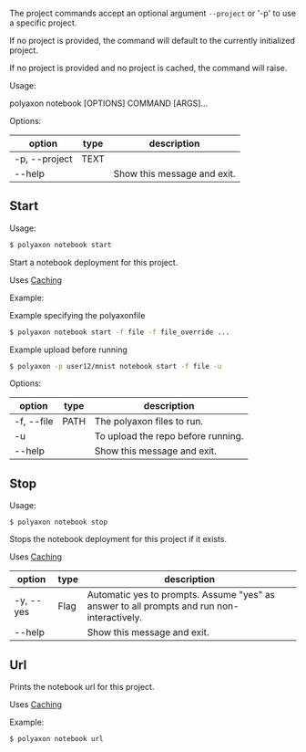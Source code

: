 The project commands accept an optional argument `--project` or '-p'  to use a specific project.

If no project is provided, the command will default to the currently initialized project.

If no project is provided and no project is cached, the command will raise.


Usage:

polyaxon notebook [OPTIONS] COMMAND [ARGS]...

Options:

option | type | description
-------|------|------------
  -p, --project | TEXT |
  --help | | Show this message and exit.


## Start

Usage:

```bash
$ polyaxon notebook start
```

Start a notebook deployment for this project.


Uses [Caching](/polyaxon_cli/introduction#Caching)


Example:

Example specifying the polyaxonfile

```bash
$ polyaxon notebook start -f file -f file_override ...
```

Example upload before running

```bash
$ polyaxon -p user12/mnist notebook start -f file -u
```

Options:

option | type | description
-------|------|------------
  -f, --file | PATH | The polyaxon files to run.
  -u | | To upload the repo before running.
  --help | | Show this message and exit.

## Stop

Usage:

```
$ polyaxon notebook stop
```

Stops the notebook deployment for this project if it exists.

Uses [Caching](/polyaxon_cli/introduction#Caching)


option | type | description
-------|------|------------
  -y, --yes | Flag |  Automatic yes to prompts. Assume "yes" as answer to all prompts and run non-interactively.
  --help | | Show this message and exit.


## Url

Prints the notebook url for this project.

Uses [Caching](/polyaxon_cli/introduction#Caching)

Example:

```bash
$ polyaxon notebook url
```
